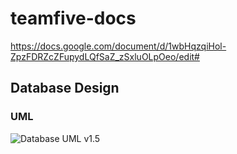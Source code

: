 # teamfive-docs

https://docs.google.com/document/d/1wbHqzqiHol-ZpzFDRZcZFupydLQfSaZ_zSxluOLpOeo/edit#


## Database Design

### UML

![Database UML v1.5](https://raw.githubusercontent.com/javanada/teamfive-docs/master/UML/database_uml_v1-5.jpg)
